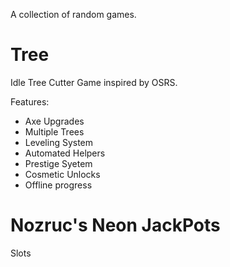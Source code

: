 A collection of random games.

# Tree
Idle Tree Cutter Game inspired by OSRS.


Features:
- Axe Upgrades
- Multiple Trees
- Leveling System
- Automated Helpers
- Prestige Syetem
- Cosmetic Unlocks
- Offline progress


# Nozruc's Neon JackPots
Slots
